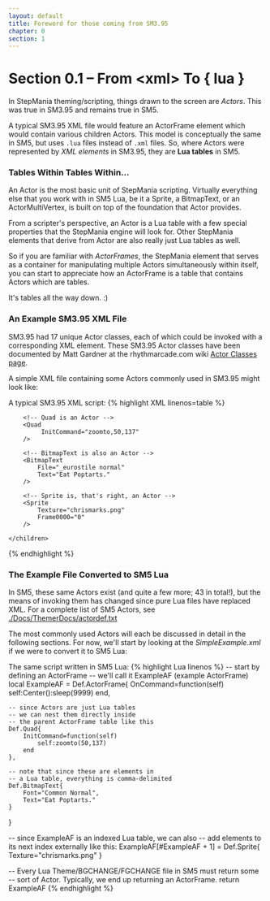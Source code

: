 ```yaml
---
layout: default
title: Foreword for those coming from SM3.95
chapter: 0
section: 1
---
```



# Section 0.1 – From &lt;<span class="nt">xml</span>&gt; To { <span class="kd" >lua</span> }

In StepMania theming/scripting, things drawn to the screen are *Actors*.  This was true in SM3.95 and remains true in SM5.

A typical SM3.95 XML file would feature an ActorFrame element which would contain various children Actors.  This model is conceptually the same in SM5, but uses `.lua` files instead of `.xml` files.  So, where Actors were represented by *XML elements* in SM3.95, they are **Lua tables** in SM5.

### Tables Within Tables Within...

An Actor is the most basic unit of StepMania scripting.  Virtually everything else that you work with in SM5 Lua, be it a Sprite, a BitmapText, or an ActorMultiVertex, is built on top of the foundation that Actor provides.

From a scripter's perspective, an Actor is a Lua table with a few special properties that the StepMania engine will look for.  Other StepMania elements that derive from Actor are also really just Lua tables as well.

So if you are familiar with *ActorFrames*, the StepMania element that serves as a container for manipulating multiple Actors simultaneously within itself, you can start to appreciate how an ActorFrame is a table that contains Actors which are tables.

It's tables all the way down. :)

### An Example SM3.95 XML File

SM3.95 had 17 unique Actor classes, each of which could be invoked with a corresponding XML element.  These SM3.95 Actor classes have been documented by Matt Gardner at the rhythmarcade.com wiki [Actor Classes page](http://rhythmarcade.com/wiki/stepmania/sm_395/theming/actorclasses).

A simple XML file containing some Actors commonly used in SM3.95 might look like:

<span class="CodeExample-Title">A typical SM3.95 XML script:</span>
 {% highlight XML linenos=table %}
<!-- ActorFrame is an Actor -->
<ActorFrame OnCommand="x,SCREEN_CENTER_X;y,SCREEN_CENTER_Y;sleep,9999">
	<children>

		<!-- Quad is an Actor -->
		<Quad
			 InitCommand="zoomto,50,137"
		/>

		<!-- BitmapText is also an Actor -->
		<BitmapText
			File="_eurostile normal"
			Text="Eat Poptarts."
		/>

		<!-- Sprite is, that's right, an Actor -->
		<Sprite
			Texture="chrismarks.png"
			Frame0000="0"
		/>

	</children>
</ActorFrame>
{% endhighlight %}

### The Example File Converted to SM5 Lua

In SM5, these same Actors exist (and quite a few more; 43 in total!), but the means of invoking them has changed since pure Lua files have replaced XML.  For a complete list of SM5 Actors, see [./Docs/ThemerDocs/actordef.txt](https://github.com/stepmania/stepmania/blob/master/Docs/Themerdocs/actordef.txt)


The most commonly used Actors will each be discussed in detail in the following sections.  For now, we'll start by looking at the *SimpleExample.xml* if we were to convert it to SM5 Lua:


<span class="CodeExample-Title">The same script written in SM5 Lua:</span>
{% highlight Lua linenos %}
-- start by defining an ActorFrame
-- we'll call it ExampleAF (example ActorFrame)
local ExampleAF = Def.ActorFrame{
	OnCommand=function(self)
		self:Center():sleep(9999)
	end,

	-- since Actors are just Lua tables
	-- we can nest them directly inside
	-- the parent ActorFrame table like this
	Def.Quad{
		InitCommand=function(self) 
			self:zoomto(50,137)
		end
	},

	-- note that since these are elements in
	-- a Lua table, everything is comma-delimited
	Def.BitmapText{
		Font="Common Normal",
		Text="Eat Poptarts."
	}
}


-- since ExampleAF is an indexed Lua table, we can also
-- add elements to its next index externally like this:
ExampleAF[#ExampleAF + 1] = Def.Sprite{
	Texture="chrismarks.png"
}

-- Every Lua Theme/BGCHANGE/FGCHANGE file in SM5 must return some
-- sort of Actor. Typically, we end up returning an ActorFrame.
return ExampleAF
{% endhighlight %}
